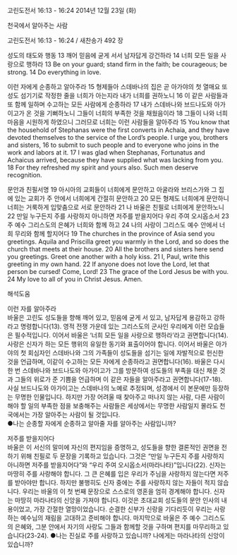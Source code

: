 고린도전서 16:13 - 16:24 
2014년 12월 23일 (화)

천국에서 알아주는 사람



고린도전서 16:13 - 16:24 / 새찬송가 492 장


성도의 태도와 행동
13 깨어 믿음에 굳게 서서 남자답게 강건하라 14 너희 모든 일을 사랑으로 행하라 
13 Be on your guard; stand firm in the faith; be courageous; be strong. 14 Do everything in love.

이런 자에게 순종하고 알아주라
15 형제들아 스데바나의 집은 곧 아가야의 첫 열매요 또 성도 섬기기로 작정한 줄을 너희가 아는지라 내가 너희를 권하노니 16 이 같은 사람들과 또 함께 일하며 수고하는 모든 사람에게 순종하라 17 내가 스데바나와 브드나도와 아가이고가 온 것을 기뻐하노니 그들이 너희의 부족한 것을 채웠음이라 18 그들이 나와 너희 마음을 시원하게 하였으니 그러므로 너희는 이런 사람들을 알아주라 
15 You know that the household of Stephanas were the first converts in Achaia, and they have devoted themselves to the service of the Lord’s people. I urge you, brothers and sisters, 16 to submit to such people and to everyone who joins in the work and labors at it. 17 I was glad when Stephanas, Fortunatus and Achaicus arrived, because they have supplied what was lacking from you. 18 For they refreshed my spirit and yours also. Such men deserve recognition.

문안과 친필서명
19 아시아의 교회들이 너희에게 문안하고 아굴라와 브리스가와 그 집에 있는 교회가 주 안에서 너희에게 간절히 문안하고 20 모든 형제도 너희에게 문안하니 너희는 거룩하게 입맞춤으로 서로 문안하라 21 나 바울은 친필로 너희에게 문안하노니 22 만일 누구든지 주를 사랑하지 아니하면 저주를 받을지어다 우리 주여 오시옵소서 23 주 예수 그리스도의 은혜가 너희와 함께 하고 24 나의 사랑이 그리스도 예수 안에서 너희 무리와 함께 할지어다
19 The churches in the province of Asia send you greetings. Aquila and Priscilla greet you warmly in the Lord, and so does the church that meets at their house. 20 All the brothers and sisters here send you greetings. Greet one another with a holy kiss. 21 I, Paul, write this greeting in my own hand. 22 If anyone does not love the Lord, let that person be cursed! Come, Lord! 23 The grace of the Lord Jesus be with you. 24 My love to all of you in Christ Jesus. Amen.

해석도움





이런 자를 알아주라  
바울은 고린도 성도들을 향해 깨어 있고, 믿음에 굳게 서 있고, 남자답게 용감하고 강하라고 명령합니다(13). 영적 전쟁 가운데 있는 그리스도의 군사인 우리에게 이런 모습들은 필수적입니다. 이어서 바울은 ‘너희 모든 일을 사랑으로 행하라’라고 권면합니다(14). 사랑은 신자가 하는 모든 행위의 유일한 동기와 표출이어야 합니다. 이어서 바울은 아가야의 첫 회심자인 스데바나와 그의 가족들이 성도들을 섬기는 일에 자발적으로 헌신한 것을 언급하며, 이같이 수고하는 모든 자에게 순종하라고 권면합니다(16). 바울은 다시 한 번 스데바나와 브드나도와 아가이고가 그를 방문하여 성도들의 부족을 대신 채운 것과 그들의 위로가 준 기쁨을 언급하며 이 같은 자들을 알아주라고 권면합니다(17-18). 사실 브드나도와 아가이고는 스데바나의 노예로 추정되며, 성경에서 이 본문에만 등장하는 무명한 인물입니다. 하지만 가장 어려울 때 찾아주고 떠나지 않는 사람, 다른 사람이 해야 할 일의 부족한 점을 보충해주는 사람들은 세상에서는 무명한 사람일지 몰라도 천국에서는 가장 알아주는 사람이 될 것입니다.             
●나는 순종할 자에게 순종하고 알아줄 자를 알아주는 사람입니까?

저주를 받을지어다  
바울은 이 서신의 말미에 자신의 편지임을 증명하고, 성도들을 향한 결론적인 권면을 전하기 위해 친필로 두 문장을 기록하고 있습니다. 그것은 “만일 누구든지 주를 사랑하지 아니하면 저주를 받을지어다”와 “우리 주여 오시옵소서(마라나타)”입니다(22). 신자는 마땅히 주를 사랑해야 합니다. 그 큰 은혜를 입은 우리가 주님을 사랑하지 않는다면 저주를 받아야만 합니다. 하지만 불행히도 신자 중에는 주를 사랑하지 않는 자들이 적지 않습니다. 우리는 바울의 이 첫 번째 문장으로 스스로의 영혼을 엄히 경계해야 합니다. 신자는 마땅히 마라나타의 신앙을 가져야 합니다. 이것은 초대교회 성도들의 문안 인사의 내용이었고, 가장 간절한 열망이었습니다. 순결한 신부가 신랑을 기다리듯이 우리는 사랑하는 예수님의 재림을 고대하고 준비해야 합니다. 마지막으로 바울은 주 예수 그리스도의 은혜와, 그분 안에서 자기의 사랑도 그들과 함께할 것을 구하며 편지를 마무리하고 있습니다(23-24). 
●나는 진실로 주를 사랑하고 있습니까? 나에게는 마라나타의 신앙이 있습니까?